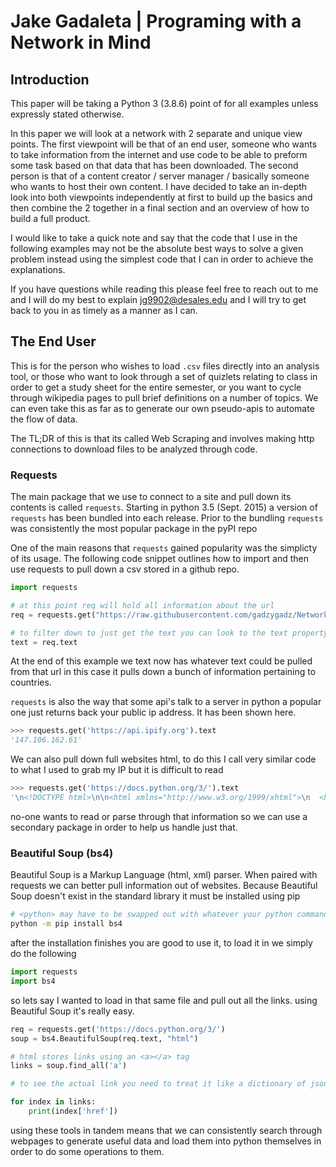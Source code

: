 # Jake Gadaleta | Programing with a Network in Mind

## Introduction

This paper will be taking a Python 3 (3.8.6) point of for all examples unless expressly stated otherwise.

In this paper we will look at a network with 2 separate and unique view points. 
The first viewpoint will be that of an end user, someone who wants to take information from the internet and use code to be able to preform some task based on that data that has been downloaded.
The second person is that of a content creator / server manager / basically someone who wants to host their own content.
I have decided to take an in-depth look into both viewpoints independently at first to build up the basics and then combine the 2 together in a final section and an overview of how to build a full product. 

I would like to take a quick note and say that the code that I use in the following examples may not be the absolute best ways to solve a given problem instead using the simplest code that I can in order to achieve the explanations.

If you have questions while reading this please feel free to reach out to me and I will do my best to explain [jg9902@desales.edu](mailto:jg9902@desales.edu) and I will try to get back to you in as timely as a manner as I can.

## The End User

This is for the person who wishes to load `.csv` files directly into an analysis tool, or those who want to look through a set of quizlets relating to class in order to get a study sheet for the entire semester, or you want to cycle through wikipedia pages to pull brief definitions on a number of topics. We can even take this as far as to generate our own pseudo-apis to automate the flow of data. 

The TL;DR of this is that its called Web Scraping and involves making http connections to download files to be analyzed through code.

### Requests

The main package that we use to connect to a site and pull down its contents is called `requests`. 
Starting in python 3.5 (Sept. 2015) a version of `requests` has been bundled into each release. Prior to the bundling `requests` was consistently the most popular package in the pyPI repo

One of the main reasons that `requests` gained popularity was the simplicty of its usage. The following code snippet outlines how to import and then use requests to pull down a csv stored in a github repo.

```python
import requests

# at this point req will hold all information about the url
req = requests.get("https://raw.githubusercontent.com/gadzygadz/Networking_Presentation/main/example.csv")

# to filter down to just get the text you can look to the text property
text = req.text
```

At the end of this example we text now has whatever text could be pulled from that url in this case it pulls down a bunch of information pertaining to countries.

`requests` is also the way that some api's talk to a server in python a popular one just returns back your public ip address. It has been shown here. 

``` python
>>> requests.get('https://api.ipify.org').text
'147.106.162.61'
```

We can also pull down full websites html, to do this I call very similar code to what I used to grab my IP but it is difficult to read

```python
>>> requests.get('https://docs.python.org/3/').text
'\n<!DOCTYPE html>\n\n<html xmlns="http://www.w3.org/1999/xhtml">\n  <head>\n    <meta charset="utf-8" /><title>3.9.0 Documentation</title>\n    <link rel="stylesheet" href="_static/pydoctheme.css" type="text/css" />\n    <link rel="stylesheet" href="_static/pygments.css" type="text/css" />\n    \n    <script id="documentation_options" data-url_root="./" src="_static/documentation_options.js"></script>\n    <script src="_static/jquery.js"></script>\n    <script src="_static/underscore.js"></script>\n...
```

no-one wants to read or parse through that information so we can use a secondary package in order to help us handle just that.

### Beautiful Soup (bs4)

Beautiful Soup is a Markup Language (html, xml) parser. 
When paired with requests we can better pull information out of websites.
Because Beautiful Soup doesn't exist in the standard library it must be installed using pip

```bash
# <python> may have to be swapped out with whatever your python command actually is
python -m pip install bs4
```

after the installation finishes you are good to use it, to load it in we simply do the following

```python
import requests
import bs4
```

so lets say I wanted to load in that same file and pull out all the links. using Beautiful Soup it's really easy.

```python
req = requests.get('https://docs.python.org/3/')
soup = bs4.BeautifulSoup(req.text, "html")

# html stores links using an <a></a> tag
links = soup.find_all('a')

# to see the actual link you need to treat it like a dictionary of json like objects

for index in links:
    print(index['href'])
```

using these tools in tandem means that we can consistently search through webpages to generate useful data and load them into python themselves in order to do some operations to them.